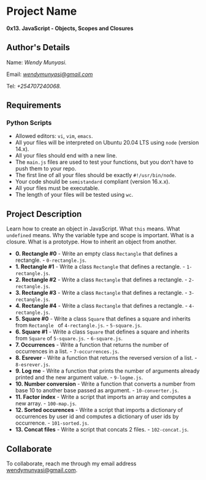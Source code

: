 # Project Name
**0x13. JavaScript - Objects, Scopes and Closures**

## Author's Details
Name: *Wendy Munyasi.*

Email: *wendymunyasi@gmail.com*

Tel: *+254707240068.*

##  Requirements

### Python Scripts
*   Allowed editors: `vi`, `vim`, `emacs`.
*   All your files will be interpreted on Ubuntu 20.04 LTS using `node` (version 14.x).
*   All your files should end with a new line.
*   The `main.js` files are used to test your functions, but you don’t have to push them to your repo.
*   The first line of all your files should be exactly `#!/usr/bin/node`.
*   Your code should be `semistandard` compliant (version 16.x.x).
*   All your files must be executable.
*   The length of your files will be tested using `wc`.

## Project Description
Learn how to create an object in JavaScript.
What `this` means.
What `undefined` means.
Why the variable type and scope is important.
What is a closure.
What is a prototype.
How to inherit an object from another.


* **0. Rectangle #0** - Write an empty class `Rectangle` that defines a rectangle. - `0-rectangle.js`.
* **1. Rectangle #1** - Write a class `Rectangle` that defines a rectangle. - `1-rectangle.js`.
* **2. Rectangle #2** - Write a class `Rectangle` that defines a rectangle. - `2-rectangle.js`.
* **3. Rectangle #3** - Write a class `Rectangle` that defines a rectangle. - `3-rectangle.js`.
* **4. Rectangle #4** - Write a class `Rectangle` that defines a rectangle. - `4-rectangle.js`.
* **5. Square #0** - Write a class `Square` that defines a square and inherits from `Rectangle ` of `4-rectangle.js`. - `5-square.js`.
* **6. Square #1** - Write a class `Square` that defines a square and inherits from `Square` of `5-square.js`. - `6-square.js`.
* **7. Occurrences** - Write a function that returns the number of occurrences in a list. - `7-occurrences.js`.
* **8. Esrever** - Write a function that returns the reversed version of a list. - `8-esrever.js`.
* **9. Log me** - Write a function that prints the number of arguments already printed and the new argument value. - `9-logme.js`.
* **10. Number conversion** - Write a function that converts a number from base 10 to another base passed as argument. - `10-converter.js`.
* **11. Factor index** - Write a script that imports an array and computes a new array. - `100-map.js`.
* **12. Sorted occurences** - Write a script that imports a dictionary of occurrences by user id and computes a dictionary of user ids by occurrence. - `101-sorted.js`.
* **13. Concat files** - Write a script that concats 2 files. - `102-concat.js`.


## Collaborate

To collaborate, reach me through my email address wendymunyasi@gmail.com.
